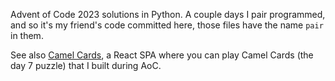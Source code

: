 Advent of Code 2023 solutions in Python. A couple days I pair programmed, and so it's my friend's code committed here, those files have the name `pair` in them.

See also [Camel Cards](https://github.com/RheingoldRiver/CamelCards), a React SPA where you can play Camel Cards (the day 7 puzzle) that I built during AoC.
